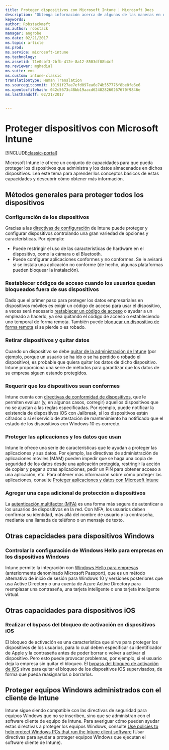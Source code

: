 ```yaml
---
title: Proteger dispositivos con Microsoft Intune | Microsoft Docs
description: "Obtenga información acerca de algunas de las maneras en que Intune puede ayudarle a proteger los dispositivos contra accesos no autorizados y otras amenazas."
keywords: 
author: Robstackmsft
ms.author: robstack
manager: angrobe
ms.date: 02/21/2017
ms.topic: article
ms.prod: 
ms.service: microsoft-intune
ms.technology: 
ms.assetid: 71e0cbf3-2bfb-412e-8a12-8503df08b4cf
ms.reviewer: mghadial
ms.suite: ems
ms.custom: intune-classic
translationtype: Human Translation
ms.sourcegitcommit: 10191f27ae7efd097ea6e74b557776f8be8fe6e6
ms.openlocfilehash: 042c5673c48bb19aacd624028260267670f9846e
ms.lasthandoff: 02/21/2017


---
```


# <a name="protect-devices-with-microsoft-intune"></a>Proteger dispositivos con Microsoft Intune

[!INCLUDE[classic-portal](../includes/classic-portal.md)]

Microsoft Intune le ofrece un conjunto de capacidades para que pueda proteger los dispositivos que administra y los datos almacenados en dichos dispositivos. Lea este tema para aprender los conceptos básicos de estas capacidades y descubrir cómo obtener más información.

## <a name="general-ways-to-protect-all-devices"></a>Métodos generales para proteger todos los dispositivos

### <a name="device-configuration"></a>Configuración de los dispositivos
Gracias a las [directivas de configuración](manage-settings-and-features-on-your-devices-with-microsoft-intune-policies.md) de Intune puede proteger y configurar dispositivos controlando una gran variedad de opciones y características. Por ejemplo:
- Puede restringir el uso de las características de hardware en el dispositivo, como la cámara o el Bluetooth.
- Puede configurar aplicaciones conformes y no conformes. Se le avisará si se instala una aplicación no conforme (de hecho, algunas plataformas pueden bloquear la instalación).

### <a name="reset-passcodes-when-users-are-locked-out-of-their-devices"></a>Restablecer códigos de acceso cuando los usuarios quedan bloqueados fuera de sus dispositivos
Dado que el primer paso para proteger los datos empresariales en dispositivos móviles es exigir un código de acceso para usar el dispositivo, a veces será necesario [restablecer un código de acceso](use-remote-lock-and-passcode-reset-in-microsoft-intune.md) o ayudar a un empleado a hacerlo, ya sea quitando el código de acceso o estableciendo uno temporal de forma remota. También puede [bloquear un dispositivo de forma remota](use-remote-lock-and-passcode-reset-in-microsoft-intune.md) si se pierde o es robado.

### <a name="retire-devices-and-remove-data"></a>Retirar dispositivos y quitar datos
Cuando un dispositivo se debe [quitar de la administración de Intune](retire-devices-from-microsoft-intune-management.md) (por ejemplo, porque un usuario se ha ido o se ha perdido o robado el dispositivo), es probable que quiera quitar los datos de dicho dispositivo. Intune proporciona una serie de métodos para garantizar que los datos de su empresa siguen estando protegidos.

### <a name="require-devices-to-be-compliant"></a>Requerir que los dispositivos sean conformes
Intune cuenta con [directivas de conformidad de dispositivos](introduction-to-device-compliance-policies-in-microsoft-intune.md), que le permiten evaluar (y, en algunos casos, corregir) aquellos dispositivos que no se ajustan a las reglas especificadas. Por ejemplo, puede notificar la existencia de dispositivos iOS con Jailbreak, si los dispositivos están cifrados o si el servicio de atestación de mantenimiento ha notificado que el estado de los dispositivos con Windows 10 es correcto.

### <a name="protect-apps-and-the-data-they-use"></a>Proteger las aplicaciones y los datos que usan
Intune le ofrece una serie de características que le ayudan a proteger las aplicaciones y sus datos. Por ejemplo, las directivas de administración de aplicaciones móviles (MAM) pueden impedir que se haga una copia de seguridad de los datos desde una aplicación protegida, restringir la acción de copiar y pegar a otras aplicaciones, pedir un PIN para obtener acceso a una aplicación, etc. Para obtener más información sobre cómo proteger las aplicaciones, consulte [Proteger aplicaciones y datos con Microsoft Intune](protect-apps-and-data-with-microsoft-intune.md)

### <a name="add-an-additional-layer-of-protection-to-devices"></a>Agregar una capa adicional de protección a dispositivos
La [autenticación multifactor (MFA)](multi-factor-authentication-azure-active-directory.md) es una forma más segura de autenticar a los usuarios de dispositivos en la red.  Con MFA, los usuarios deben confirmar su identidad, más allá del nombre de usuario y la contraseña, mediante una llamada de teléfono o un mensaje de texto.

## <a name="further-capabilities-for-windows-devices"></a>Otras capacidades para dispositivos Windows

### <a name="control-windows-hello-for-business-settings-on-windows-devices"></a>Controlar la configuración de Windows Hello para empresas en los dispositivos Windows
Intune permite la integración con [Windows Hello para empresas](control-microsoft-passport-settings-on-devices-with-microsoft-intune.md) (anteriormente denominado Microsoft Passport), que es un método alternativo de inicio de sesión para Windows 10 y versiones posteriores que usa Active Directory o una cuenta de Azure Active Directory para reemplazar una contraseña, una tarjeta inteligente o una tarjeta inteligente virtual.

## <a name="further-capabilities-for-ios-devices"></a>Otras capacidades para dispositivos iOS

### <a name="bypass-activation-lock-on-ios-devices"></a>Realizar el bypass del bloqueo de activación en dispositivos iOS
El bloqueo de activación es una característica que sirve para proteger los dispositivos de los usuarios, para lo cual deben especificar su identificador de Apple y la contraseña antes de poder borrar o volver a activar el dispositivo. Pero esto puede provocar problemas, por ejemplo, si el usuario deja la empresa sin quitar el bloqueo. El [bypass del bloqueo de activación de iOS](help-protect-ios-devices-with-activation-lock-bypass-for-microsoft-intune.md) sirve para quitar el bloqueo de los dispositivos iOS supervisados, de forma que pueda reasignarlos o borrarlos.



## <a name="protect-windows-pcs-managed-with-the-intune-client"></a>Proteger equipos Windows administrados con el cliente de Intune
Intune sigue siendo compatible con las directivas de seguridad para equipos Windows que no se inscriben, sino que se administran con el software cliente de equipo de Intune. Para averiguar cómo pueden ayudar estas directivas a proteger los equipos Windows, consulte [Use policies to help protect Windows PCs that run the Intune client software](policies-to-protect-windows-pcs-in-microsoft-intune.md) (Usar directivas para ayudar a proteger equipos Windows que ejecutan el software cliente de Intune).

